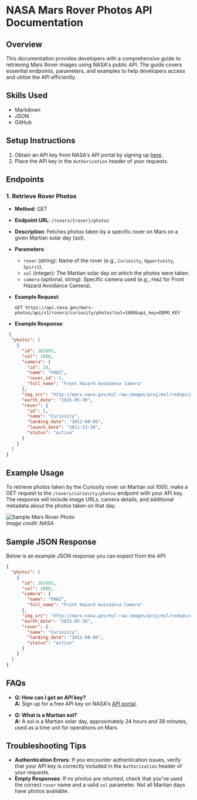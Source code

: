 # NASA Mars Rover Photos API Documentation

## Overview
This documentation provides developers with a comprehensive guide to retrieving Mars Rover images using NASA's public API. The guide covers essential endpoints, parameters, and examples to help developers access and utilize the API efficiently.

## Skills Used
- Markdown
- JSON
- GitHub

## Setup Instructions
1. Obtain an API key from NASA's API portal by signing up [here](https://api.nasa.gov/).
2. Place the API key in the `Authorization` header of your requests.

## Endpoints

### 1. Retrieve Rover Photos
- **Method**: GET
- **Endpoint URL**: `/rovers/{rover}/photos`
- **Description**: Fetches photos taken by a specific rover on Mars on a given Martian solar day (sol).
- **Parameters**:
  - `rover` (string): Name of the rover (e.g., `Curiosity`, `Opportunity`, `Spirit`).
  - `sol` (integer): The Martian solar day on which the photos were taken.
  - `camera` (optional, string): Specific camera used (e.g., `FHAZ` for Front Hazard Avoidance Camera).
    
- **Example Request**:
  ```http
  GET https://api.nasa.gov/mars-photos/api/v1/rovers/curiosity/photos?sol=1000&api_key=DEMO_KEY

- **Example Response**:
```json
 {
  "photos": [
    {
      "id": 102693,
      "sol": 1000,
      "camera": {
        "id": 20,
        "name": "FHAZ",
        "rover_id": 5,
        "full_name": "Front Hazard Avoidance Camera"
      },
      "img_src": "http://mars.nasa.gov/msl-raw-images/proj/msl/redops/ods/surface/sol/01000/opgs/edr/fcam/FLB_486456045EDR_F0481570FHAZ00323M_.JPG",
      "earth_date": "2015-05-30",
      "rover": {
        "id": 5,
        "name": "Curiosity",
        "landing_date": "2012-08-06",
        "launch_date": "2011-11-26",
        "status": "active"
      }
    }
  ]
}
```

## Example Usage
To retrieve photos taken by the Curiosity rover on Martian sol 1000, make a GET request to the `/rovers/curiosity/photos` endpoint with your API key. The response will include image URLs, camera details, and additional metadata about the photos taken on that day.

![Sample Mars Rover Photo](https://github.com/GFiorino/NASA-Mars-Rover-Photos-API-Documentation/blob/main/images/Rover-Mars-photo-of-the-day.jpeg?raw=true)  
*Image credit: NASA*

## Sample JSON Response
Below is an example JSON response you can expect from the API:

```json
{
  "photos": [
    {
      "id": 102693,
      "sol": 1000,
      "camera": {
        "name": "FHAZ",
        "full_name": "Front Hazard Avoidance Camera"
      },
      "img_src": "http://mars.nasa.gov/msl-raw-images/proj/msl/redops/ods/surface/sol/01000/opgs/edr/fcam/FLB_486456045EDR_F0481570FHAZ00323M_.JPG",
      "earth_date": "2015-05-30",
      "rover": {
        "name": "Curiosity",
        "landing_date": "2012-08-06",
        "status": "active"
      }
    }
  ]
}
```
## FAQs
- **Q: How can I get an API key?**  
  **A:** Sign up for a free API key on NASA's [API portal](https://api.nasa.gov/).

- **Q: What is a Martian sol?**  
  **A:** A sol is a Martian solar day, approximately 24 hours and 39 minutes, used as a time unit for operations on Mars.

## Troubleshooting Tips
- **Authentication Errors**: If you encounter authentication issues, verify that your API key is correctly included in the `Authorization` header of your requests.
- **Empty Responses**: If no photos are returned, check that you’ve used the correct `rover` name and a valid `sol` parameter. Not all Martian days have photos available.

